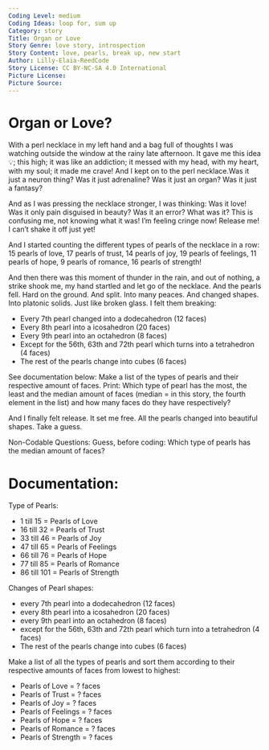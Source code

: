 ```yaml
---
Coding Level: medium
Coding Ideas: loop for, sum up
Category: story
Title: Organ or Love
Story Genre: love story, introspection
Story Content: love, pearls, break up, new start
Author: Lilly-Elaia-ReedCode
Story License: CC BY-NC-SA 4.0 International 
Picture License:
Picture Source:
---
```


# Organ or Love?

With a perl necklace in my left hand and a bag full of thoughts I was watching
outside the window at the rainy late afternoon. It gave me this idea 💡; this
high; it was like an addiction; it messed with my head, with my heart, with my
soul; it made me crave! And I kept on to the perl necklace.Was it just a neuron
thing? Was it just adrenaline? Was it just an organ? Was it just a fantasy?

And as I was pressing the necklace stronger, I was thinking: Was it love! Was it
only pain disguised in beauty? Was it an error? What was it? This is confusing
me, not knowing what it was! I’m feeling cringe now! Release me! I can’t shake
it off just yet!

And I started counting the different types of pearls of the necklace in a row:
15 pearls of love, 17 pearls of trust, 14 pearls of joy, 19 pearls of feelings,
11 pearls of hope, 9 pearls of romance, 16 pearls of strength!

And then there was this moment of thunder in the rain, and out of nothing, a
strike shook me, my hand startled and let go of the necklace. And the pearls
fell. Hard on the ground. And split. Into many peaces. And changed shapes. Into
platonic solids. Just like broken glass. I felt them breaking:

- Every 7th pearl changed into a dodecahedron (12 faces)
- Every 8th pearl into a icosahedron (20 faces)
- Every 9th pearl into an octahedron (8 faces)
- Except for the 56th, 63th and 72th pearl which turns into a tetrahedron (4 faces)
- The rest of the pearls change into cubes (6 faces)

See documentation below: Make a list of the types of pearls and their respective
amount of faces. Print: Which type of pearl has the most, the least and the
median amount of faces (median = in this story, the fourth element in the list)
and how many faces do they have respectively?

And I finally felt release. It set me free. All the pearls changed into
beautiful shapes. Take a guess.

Non-Codable Questions: Guess, before coding: Which type of pearls has the median
amount of faces?

# Documentation:

Type of Pearls:

- 1 till 15 = Pearls of Love 
- 16 till 32 = Pearls of Trust
- 33 till 46 = Pearls of Joy
- 47 till 65 = Pearls of Feelings
- 66 till 76 = Pearls of Hope
- 77 till 85 = Pearls of Romance
- 86 till 101 = Pearls of Strength

Changes of Pearl shapes: 

- every 7th pearl into a dodecahedron (12 faces)
- every 8th pearl into a icosahedron (20 faces) 
- every 9th pearl into an octahedron (8 faces) 
- except for the 56th, 63th and 72th pearl which turn into a tetrahedron (4 faces) 
- The rest of the pearls change into cubes (6 faces)

Make a list of all the types of pearls and sort them according to their respective amounts of faces from lowest to highest:

- Pearls of Love = ? faces
- Pearls of Trust = ? faces
- Pearls of Joy = ? faces
- Pearls of Feelings = ? faces
- Pearls of Hope = ? faces
- Pearls of Romance = ? faces
- Pearls of Strength = ? faces
